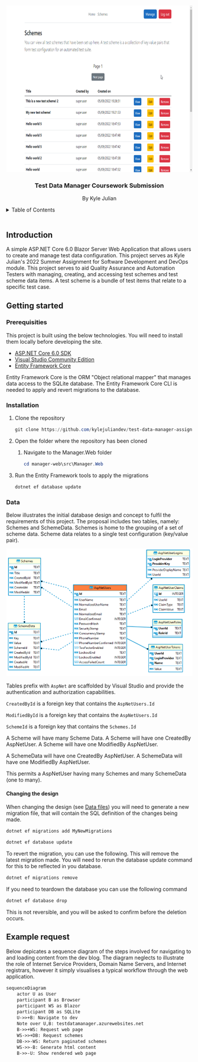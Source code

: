 <div id="top"></div>

<div align="center">
 <a href="https://github.com/kylejuliandev/dev_blog_assignment">
    <img src="manager-web/src/Manager.Web/wwwroot/images/index-introduction.gif" alt="Logo" height="450">
  </a>
  <h3 align="center">Test Data Manager Coursework Submission</h3>
  <p align="center">
    By Kyle Julian
  </p>
</div>

<details>
  <summary>Table of Contents</summary>
  <ol>
    <li><a href="#introduction">About The Project</a></li>
    <li>
      <a href="#getting-started">Getting Started</a>
      <ul>
        <li><a href="#prerequisites">Prerequisites</a></li>
        <li><a href="#installation">Installation</a></li>
        <li><a href="#data">Data</a></li>
      </ul>
    </li>
    <li><a href="#example-request">Example request</a></li>
  </ol>
</details>

<br />

## Introduction

A simple ASP.NET Core 6.0 Blazor Server Web Application that allows users to create and manage test data configuration. This project serves as Kyle Julian's 2022 Summer Assignment for Software Development and DevOps module. This project serves to aid Quality Assurance and Automation Testers with managing, creating, and accessing test schemes and test scheme data items. A test scheme is a bundle of test items that relate to a specific test case.

## Getting started

### Prerequisities

This project is built using the below technologies. You will need to install them locally before developing the site.

* [ASP.NET Core 6.0 SDK](https://dotnet.microsoft.com/en-us/download/dotnet/6.0)
* [Visual Studio Community Edition](https://visualstudio.microsoft.com/downloads/)
* [Entity Framework Core](https://docs.microsoft.com/en-us/ef/core/cli/dotnet#installing-the-tools)

Entity Framework Core is the ORM "Object relational mapper" that manages data access to the SQLite database. The Entity Framework Core CLI is needed to apply and revert migrations to the database.

### Installation

1. Clone the repository

    ```ps1
    git clone https://github.com/kylejuliandev/test-data-manager-assignment.git
    ```

1. Open the folder where the repository has been cloned

    1. Navigate to the Manager.Web folder

        ```ps1
        cd manager-web\src\Manager.Web
        ```

1. Run the Entity Framework tools to apply the migrations

    ```ps1
    dotnet ef database update
    ```

### Data

Below illustrates the initial database design and concept to fulfil the requirements of this project. The proposal includes two tables, namely: Schemes and SchemeData. Schemes is home to the grouping of a set of scheme data. Scheme data relates to a single test configuration (key/value pair).

![Database design](images/database-design.png)

Tables prefix with `AspNet` are scaffolded by Visual Studio and provide the authentication and authorization capabilities.

`CreatedById` is a foreign key that contains the `AspNetUsers.Id`

`ModifiedById` is a foreign key that contains the `AspNetUsers.Id`

`SchemeId` is a foreign key that contains the `Schemes.Id`

A Scheme will have many Scheme Data. A Scheme will have one CreatedBy AspNetUser. A Scheme will have one ModifiedBy AspNetUser.

A SchemeData will have one CreatedBy AspNetUser. A SchemeData will have one ModifiedBy AspNetUser.

This permits a AspNetUser having many Schemes and many SchemeData (one to many).

#### Changing the design

When changing the design (see [Data files](manager-web/src//Manager.Web/Data/)) you will need to generate a new migration file, that will contain the SQL definition of the changes being made.

```ps1
dotnet ef migrations add MyNewMigrations
```

```ps1
dotnet ef database update
```

To revert the migration, you can use the following. This will remove the latest migration made. You will need to rerun the database update command for this to be reflected in you database.

```ps1
dotnet ef migrations remove
```

If you need to teardown the database you can use the following command

```ps1
dotnet ef database drop
```

This is not reversible, and you will be asked to confirm before the deletion occurs.

## Example request

Below depicates a sequence diagram of the steps involved for navigating to and loading content from the dev blog. The diagram neglects to illustrate the role of Internet Service Providers, Domain Name Servers, and Internet registrars, however it simply visualises a typical workflow through the web application.

```mermaid
sequenceDiagram
    actor U as User
    participant B as Browser
    participant WS as Blazor
    participant DB as SQLite
    U->>+B: Navigate to dev
    Note over U,B: testdatamanager.azurewebsites.net
    B->>+WS: Request web page
    WS->>+DB: Request schemes
    DB->>-WS: Return paginated schemes
    WS->>-B: Generate html content
    B->>-U: Show rendered web page
```
